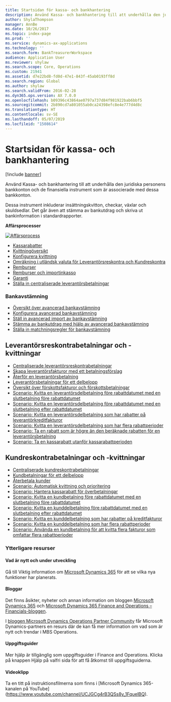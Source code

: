 ```yaml
---
title: Startsidan för kassa- och bankhantering
description: Använd Kassa- och bankhantering till att underhålla den juridiska personens bankkonton och de finansiella instrument som är associerade med dessa bankkonton.
author: ShylaThompson
manager: AnnBe
ms.date: 10/26/2017
ms.topic: index-page
ms.prod: ''
ms.service: dynamics-ax-applications
ms.technology: ''
ms.search.form: BankTreasurerWorkspace
audience: Application User
ms.reviewer: shylaw
ms.search.scope: Core, Operations
ms.custom: 21941
ms.assetid: d7e22bd8-fd0d-47e1-843f-45ab0193ff8d
ms.search.region: Global
ms.author: shylaw
ms.search.validFrom: 2016-02-28
ms.dyn365.ops.version: AX 7.0.0
ms.openlocfilehash: b09396c43864ae0797a737d84f981922bab6bbf5
ms.sourcegitcommit: 2b890cd7a801055ab0ca24398efc8e4e777d4d8c
ms.translationtype: HT
ms.contentlocale: sv-SE
ms.lasthandoff: 05/07/2019
ms.locfileid: "1508614"
---
```

# <a name="cash-and-bank-management-home-page"></a>Startsidan för kassa- och bankhantering

[!include [banner](../includes/banner.md)]

Använd Kassa- och bankhantering till att underhålla den juridiska personens bankkonton och de finansiella instrument som är associerade med dessa bankkonton. 

Dessa instrument inkluderar insättningskvitton, checkar, växlar och skuldsedlar. Det går även att stämma av bankutdrag och skriva ut bankinformation i standardrapporter.

**Affärsprocesser**

[![Affärsprocess](./media/Cash-process.PNG)](./media/Cash-process.PNG)

-   [Kassarabatter](cash-discounts.md)
-   [Kvittningöversikt](settlement-overview.md)
-   [Konfigurera kvittning](configure-settlement.md)
-   [Omräkning i utländsk valuta för Leverantörsreskontra och Kundreskontra](foreign-currency-revaluation-accounts-payable-accounts-receivable.md)
-   [Remburser](letters-of-credit.md)
-   [Remburser och importinkasso](letters-of-credit-import-collections.md)
-   [Garanti](letters-of-guarantee.md)
-   [Ställa in centraliserade leverantörsbetalningar](set-up-centralized-payments.md)

### <a name="bank-reconciliation"></a>Bankavstämning

-   [Översikt över avancerad bankavstämning](advanced-bank-reconciliation-overview.md)
-   [Konfigurera avancerad bankavstämning](configure-advanced-bank-reconciliation.md)
-   [Ställ in avancerad import av bankavstämning](set-up-advanced-bank-reconciliation-import-process.md)
-   [Stämma av bankutdrag med hjälp av avancerad bankavstämning](reconcile-bank-statements-advanced-bank-reconciliation.md)
-   [Ställa in matchningsregler för bankavstämning](set-up-bank-reconciliation-matching-rules.md)


## <a name="accounts-payable-payments-and-settlements"></a>Leverantörsreskontrabetalningar och -kvittningar
-   [Centraliserade leverantörsreskontrabetalningar](../accounts-payable/centralized-payments-accounts-payable.md)
-   [Skapa leverantörsfakturor med ett betalningsförslag](../accounts-payable/create-vendor-payments-payment-proposal.md)
-   [Återför en leverantörsbetalning](../accounts-payable/reverse-vendor-payment.md)
-   [Leverantörsbetalningar för ett delbelopp](../accounts-payable/vendor-payments-partial-amount.md)
-   [Översikt över förskottsfakturor och förskottsbetalningar](../accounts-payable/prepayments-invoices-vs-prepayments.md)
-   [Scenario: Kvitta en leverantörsdelbetalning före rabattdatumet med en slutbetalning före rabattdatumet](../accounts-payable/settle-partial-vendor-payment-or-final-payment-before-discount.md)
-   [Scenario: Kvitta en leverantörsdelbetalning före rabattdatumet med en slutbetalning efter rabattdatumet](../accounts-payable/settle-partial-vendor-payment-before-discount-or-final-payment-after.md)
-   [Scenario: Kvitta en leverantörsdelbetalning som har rabatter på leverantörkreditfakturor](../accounts-payable/settle-partial-vendor-payment-discounts-vendor-credit-notes.md)
-   [Scenario: Kvitta en leverantörsdelbetalning som har flera rabattperioder](../accounts-payable/settle-partial-vendor-payment-multiple-discount-periods.md)
-   [Scenario: Ta en rabatt som är högre än den beräknade rabatten för en leverantörsbetalning](../accounts-payable/take-discount-more-calculated-discount-vendor-payment.md)
-   [Scenario: Ta en kassarabatt utanför kassarabattperioden](../accounts-payable/take-cash-discount-outside-cash-discount-timeframe.md)

## <a name="accounts-receivable-payments-and-settlements"></a>Kundreskontrabetalningar och -kvittningar
-   [Centraliserade kundreskontrabetalningar](../accounts-receivable/centralized-payments-accounts-receivable.md)
-   [Kundbetalningar för ett delbelopp](../accounts-receivable/customer-payments-partial-amount.md)
-   [Återbetala kunder](../accounts-receivable/reimburse-customers.md)
-   [Scenario: Automatisk kvittning och prioritering](../accounts-receivable/automatic-settlement-prioritization.md)
-   [Scenario: Hantera kassarabatt för överbetalningar](../cash-bank-management/cash-discount-handling-overpayments.md)
-   [Scenario: Kvitta en kundbetalning före rabattdatumet med en slutbetalning före rabattdatumet](../accounts-payable/settle-partial-customer-payment-or-final-payment-before-discount.md)
-   [Scenario: Kvitta en kunddelbetalning före rabattdatumet med en slutbetalning efter rabattdatumet](../accounts-receivable/settle-partial-customer-payment-before-discount-or-final-payment-after.md)
-   [Scenario: Kvitta en kunddelbetalning som har rabatter på kreditfakturor](../accounts-receivable/settle-partial-customer-payment-discounts-credit-notes.md)
-   [Scenario: Kvitta en kunddelbetalning som har flera rabattperioder](../accounts-receivable/settle-partial-customer-payment-multiple-discount-periods.md)
-   [Scenario: Använda en kundbetalning för att kvitta flera fakturor som omfattar flera rabattperioder](../accounts-receivable/customer-payment-settle-multiple-invoices-multiple-discount-periods.md)



### <a name="additional-resources"></a>Ytterligare resurser

#### <a name="whats-new-and-in-development"></a>Vad är nytt och under utveckling

Gå till Viktig information om [Microsoft Dynamics 365](https://go.microsoft.com/fwlink/?linkid=2010158) för att se vilka nya funktioner har planerats. 

#### <a name="blogs"></a>Bloggar

Det finns åsikter, nyheter och annan information om bloggen [Microsoft Dynamics 365](https://community.dynamics.com/b/msftdynamicsblog?c=Enterprise) och [Microsoft Dynamics 365 Finance and Operations – Financials-bloggen](https://community.dynamics.com/365/financeandoperations/b/financials).

I [bloggen Microsoft Dynamics Operations Partner Community](https://community.dynamics.com/partner/b/operationspartnercommunityblog) får Microsoft Dynamics-partners en resurs där de kan få mer information om vad som är nytt och trendar i MBS Operations.

#### <a name="task-guides"></a>Uppgiftsguider
Mer hjälp är tillgänglig som uppgiftsguider i Finance and Operations. Klicka på knappen Hjälp på valfri sida för att få åtkomst till uppgiftsguiderna.

#### <a name="videos"></a>Videoklipp

Ta en titt på instruktionsfilmerna som finns i [Microsoft Dynamics 365-kanalen på YouTube] (https://www.youtube.com/channel/UCJGCg4rB3QSs8y_1FquelBQ).
